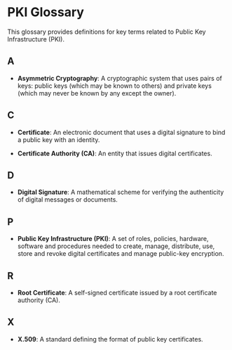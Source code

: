 # PKI Glossary

This glossary provides definitions for key terms related to Public Key Infrastructure (PKI).

## A

- **Asymmetric Cryptography**: A cryptographic system that uses pairs of keys: public keys (which may be known to others) and private keys (which may never be known by any except the owner).

## C

- **Certificate**: An electronic document that uses a digital signature to bind a public key with an identity.

- **Certificate Authority (CA)**: An entity that issues digital certificates.

## D

- **Digital Signature**: A mathematical scheme for verifying the authenticity of digital messages or documents.

## P

- **Public Key Infrastructure (PKI)**: A set of roles, policies, hardware, software and procedures needed to create, manage, distribute, use, store and revoke digital certificates and manage public-key encryption.

## R

- **Root Certificate**: A self-signed certificate issued by a root certificate authority (CA).

## X

- **X.509**: A standard defining the format of public key certificates.